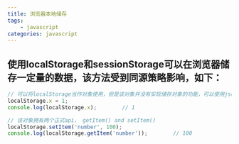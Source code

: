 ```yaml
---
title: 浏览器本地储存
tags: 
    - javascript
categories: javascript
---
```


## 使用localStorage和sessionStorage可以在浏览器储存一定量的数据，该方法受到同源策略影响，如下：
<!-- more -->

```javascript
// 可以将localStorage当作对象使用，但是该对象并没有实现储存对象的功能，可以使用json来储存对象或数组
localStorage.x = 1;
console.log(localStorage.x);		// 1

// 该对象拥有两个正式api， getItem() and setItem()
localStorage.setItem('number', 100);
console.log(localStorage.getItem('number'));		// 100
```
